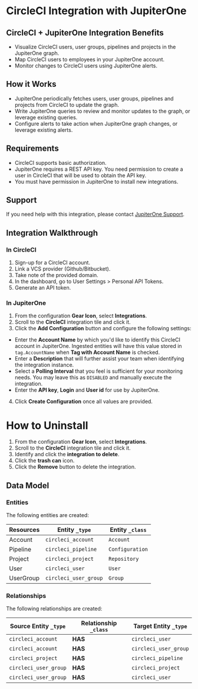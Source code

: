 # CircleCI Integration with JupiterOne

## CircleCI + JupiterOne Integration Benefits

- Visualize CircleCI users, user groups, pipelines and projects in the
  JupiterOne graph.
- Map CircleCI users to employees in your JupiterOne account.
- Monitor changes to CircleCI users using JupiterOne alerts.

## How it Works

- JupiterOne periodically fetches users, user groups, pipelines and projects
  from CircleCI to update the graph.
- Write JupiterOne queries to review and monitor updates to the graph, or
  leverage existing queries.
- Configure alerts to take action when JupiterOne graph changes, or leverage
  existing alerts.

## Requirements

- CircleCI supports basic authorization.
- JupiterOne requires a REST API key. You need permission to create a user in
  CircleCI that will be used to obtain the API key.
- You must have permission in JupiterOne to install new integrations.

## Support

If you need help with this integration, please contact
[JupiterOne Support](https://support.jupiterone.io).

## Integration Walkthrough

### In CircleCI

1. Sign-up for a CircleCI account.
2. Link a VCS provider (Github/Bitbucket).
3. Take note of the provided domain.
4. In the dashboard, go to User Settings > Personal API Tokens.
5. Generate an API token.

### In JupiterOne

1. From the configuration **Gear Icon**, select **Integrations**.
2. Scroll to the **CircleCI** integration tile and click it.
3. Click the **Add Configuration** button and configure the following settings:

- Enter the **Account Name** by which you'd like to identify this CircleCI
  account in JupiterOne. Ingested entities will have this value stored in
  `tag.AccountName` when **Tag with Account Name** is checked.
- Enter a **Description** that will further assist your team when identifying
  the integration instance.
- Select a **Polling Interval** that you feel is sufficient for your monitoring
  needs. You may leave this as `DISABLED` and manually execute the integration.
- Enter the **API key**, **Login** and **User id** for use by JupiterOne.

4. Click **Create Configuration** once all values are provided.

# How to Uninstall

1. From the configuration **Gear Icon**, select **Integrations**.
2. Scroll to the **CircleCI** integration tile and click it.
3. Identify and click the **integration to delete**.
4. Click the **trash can** icon.
5. Click the **Remove** button to delete the integration.

<!-- {J1_DOCUMENTATION_MARKER_START} -->
<!--
********************************************************************************
NOTE: ALL OF THE FOLLOWING DOCUMENTATION IS GENERATED USING THE
"j1-integration document" COMMAND. DO NOT EDIT BY HAND! PLEASE SEE THE DEVELOPER
DOCUMENTATION FOR USAGE INFORMATION:

https://github.com/JupiterOne/sdk/blob/main/docs/integrations/development.md
********************************************************************************
-->

## Data Model

### Entities

The following entities are created:

| Resources | Entity `_type`        | Entity `_class` |
| --------- | --------------------- | --------------- |
| Account   | `circleci_account`    | `Account`       |
| Pipeline  | `circleci_pipeline`   | `Configuration` |
| Project   | `circleci_project`    | `Repository`    |
| User      | `circleci_user`       | `User`          |
| UserGroup | `circleci_user_group` | `Group`         |

### Relationships

The following relationships are created:

| Source Entity `_type` | Relationship `_class` | Target Entity `_type` |
| --------------------- | --------------------- | --------------------- |
| `circleci_account`    | **HAS**               | `circleci_user`       |
| `circleci_account`    | **HAS**               | `circleci_user_group` |
| `circleci_project`    | **HAS**               | `circleci_pipeline`   |
| `circleci_user_group` | **HAS**               | `circleci_project`    |
| `circleci_user_group` | **HAS**               | `circleci_user`       |

<!--
********************************************************************************
END OF GENERATED DOCUMENTATION AFTER BELOW MARKER
********************************************************************************
-->
<!-- {J1_DOCUMENTATION_MARKER_END} -->
